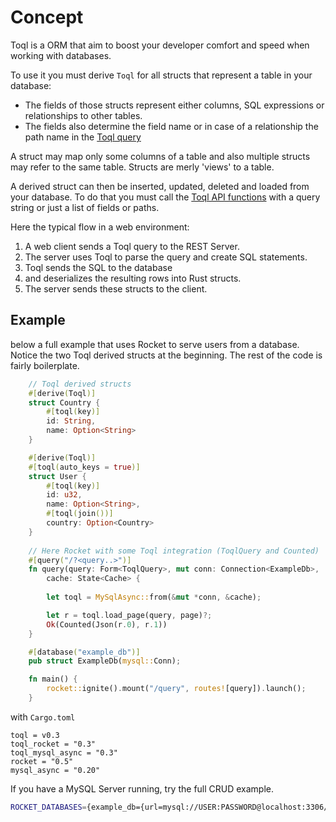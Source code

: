 # Concept

Toql is a ORM that aim to boost your developer comfort and speed when working with databases.

To use it you must derive `Toql` for all structs that represent a table in your database:
- The fields of those structs represent either columns, SQL expressions or 
relationships to other tables.
- The fields also determine the field name or in case of a relationship the path name in the [Toql query](5-query-language/1-introduction.md)

A struct may map only some columns of a table and also multiple structs may refer to the same table. Structs are merly 'views' to a table.

A derived struct can then be inserted, updated, deleted and loaded from your database. To do that you must call the [Toql API functions](3-api/1-introduction.md) with a query string or just a list of fields or paths.

Here the typical flow in a web environment:
1. A web client sends a Toql query to the REST Server.
2. The server uses Toql to parse the query and create SQL statements.
3. Toql sends the SQL to the database
4. and deserializes the resulting rows into Rust structs.
4. The server sends these structs to the client.

## Example

below a full example that uses Rocket to serve users from a database. 
Notice the two Toql derived structs at the beginning. The rest of the code is fairly boilerplate.

```rust
	// Toql derived structs
	#[derive(Toql)]
	struct Country {
		#[toql(key)]
		id: String,
		name: Option<String>
	}

	#[derive(Toql)]
	#[toql(auto_keys = true)]
	struct User {
		#[toql(key)]
		id: u32,
		name: Option<String>,
		#[toql(join())]
		country: Option<Country>
	}
    
	// Here Rocket with some Toql integration (ToqlQuery and Counted)
	#[query("/?<query..>")]
	fn query(query: Form<ToqlQuery>, mut conn: Connection<ExampleDb>, 
		cache: State<Cache> {
		
		let toql = MySqlAsync::from(&mut *conn, &cache);

		let r = toql.load_page(query, page)?;
		Ok(Counted(Json(r.0), r.1))
	}

	#[database("example_db")]
	pub struct ExampleDb(mysql::Conn);

	fn main() {
		rocket::ignite().mount("/query", routes![query]).launch();
	}
```

with `Cargo.toml`
```
toql = v0.3
toql_rocket = "0.3"
toql_mysql_async = "0.3"
rocket = "0.5"
mysql_async = "0.20"
```

If you have a MySQL Server running, try the full CRUD example.

```bash
ROCKET_DATABASES={example_db={url=mysql://USER:PASSWORD@localhost:3306/example_db}} cargo run --example crud_rocket_mysql

```


